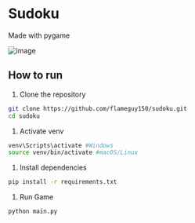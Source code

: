 # Sudoku
Made with pygame

![image](https://github.com/user-attachments/assets/ad8d161f-b7e8-498e-beb1-d84dd691c90d)

## How to run

1. Clone the repository
```bash
git clone https://github.com/flameguy150/sudoku.git
cd sudoku
```

1. Activate venv
```bash
venv\Scripts\activate #Windows
source venv/bin/activate #macOS/Linux
```

1. Install dependencies
``` bash
pip install -r requirements.txt
```

1. Run Game
``` bash
python main.py
```
